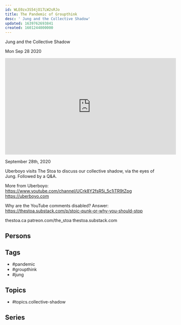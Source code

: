 ```yaml
---
id: WLE0zx3S54jO17LW2sRJo
title: The Pandemic of Groupthink
desc: ' Jung and the Collective Shadow'
updated: 1639762693841
created: 1601244000000
---
```



 Jung and the Collective Shadow

Mon Sep 28 2020

<iframe width="560" height="315" src="https://www.youtube.com/embed/SNHsgoF73Vc" title="The Pandemic of Groupthink: Jung and the Collective Shadow w/ Uberboyo" frameborder="0" allow="accelerometer; autoplay; clipboard-write; encrypted-media; gyroscope; picture-in-picture" allowfullscreen ></iframe>

September 28th, 2020

Uberboyo visits The Stoa to discuss our collective shadow, via the eyes of Jung. Followed by a Q&A.

More from Uberboyo: https://www.youtube.com/channel/UCrk8Y2fsR5i_5c1iTR9tZpg
https://uberboyo.com

Why are the YouTube comments disabled? Answer: https://thestoa.substack.com/p/stoic-punk-or-why-you-should-stop

thestoa.ca
patreon.com/the_stoa
thestoa.substack.com

## Persons



## Tags

- #pandemic
- #groupthink
- #jung

## Topics

- #topics.collective-shadow

## Series



